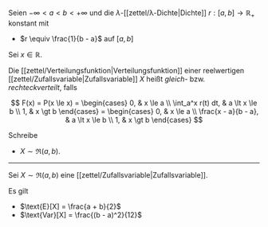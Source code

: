 Seien $-\infty \lt a \lt b \lt +\infty$ und die $\lambda$-[[zettel/λ-Dichte|Dichte]] $r : [a, b] \to \mathbb{R}_+$ konstant mit
- $r \equiv \frac{1}{b - a}$ auf $[a, b]$

Sei $x \in \mathbb{R}$.

Die [[zettel/Verteilungsfunktion|Verteilungsfunktion]] einer reelwertigen [[zettel/Zufallsvariable|Zufallsvariable]] $X$ heißt *gleich-* bzw. *rechteckverteilt*, falls

$$
	F(x) = P(x \le x) = \begin{cases}
		0, & x \le a \\
		\int_a^x r(t) dt, & a \lt x \le b \\
		1, & x \gt b
	\end{cases} = \begin{cases}
		0, & x \le a \\
		\frac{x - a}{b - a}, & a \lt x \le b \\
		1, & x \gt b
	\end{cases}
$$

Schreibe
- $X \sim \mathfrak{R}(a, b)$.

---

Sei $X \sim \mathfrak{R}(a, b)$ eine [[zettel/Zufallsvariable|Zufallsvariable]].

Es gilt
- $\text{E}[X] = \frac{a + b}{2}$
- $\text{Var}[X] = \frac{(b - a)^2}{12}$
